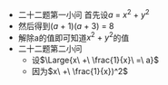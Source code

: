 - 二十二题第一小问 首先设$a\ =\ x^2\ +\ y^2$
- 然后得到$(a\ +\ 1)(a\ +\ 3)\ =\ 8$
- 解除a的值即可知道$x^2\ +\ y^2$的值
- 二十二题第二小问
	- 设$\Large{x\ +\ \frac{1}{x}\ =\ a}$
	- 因为$x\ +\ \frac{1}{x})^2$